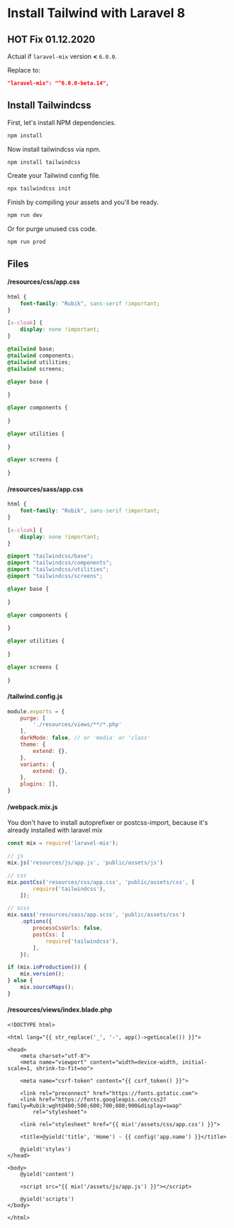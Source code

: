 
# Install Tailwind with Laravel 8

## HOT Fix 01.12.2020 
Actual if `laravel-mix` version **<** `6.0.0`.

Replace to:
```json
"laravel-mix": "^6.0.0-beta.14",
```

## Install Tailwindcss
First, let's install NPM dependencies.
```bash
npm install
```

Now install tailwindcss via npm.
```bash
npm install tailwindcss
```

Create your Tailwind config file.
```bash
npx tailwindcss init
```

Finish by compiling your assets and you'll be ready.
```bash
npm run dev
```

Or for purge unused css code.
```
npm run prod
```

## Files

#### /resources/css/app.css
```css
html {
    font-family: "Rubik", sans-serif !important;
}

[x-cloak] {
    display: none !important;
}

@tailwind base;
@tailwind components;
@tailwind utilities;
@tailwind screens;

@layer base {
    
}

@layer components {
    
}

@layer utilities {
    
}

@layer screens {
    
}
```

#### /resources/sass/app.css
```css
html {
    font-family: "Rubik", sans-serif !important;
}

[x-cloak] {
    display: none !important;
}

@import "tailwindcss/base";
@import "tailwindcss/components";
@import "tailwindcss/utilities";
@import "tailwindcss/screens";

@layer base {
    
}

@layer components {
    
}

@layer utilities {
    
}

@layer screens {
    
}
```

#### /tailwind.config.js
```javascript
module.exports = {
    purge: [
        './resources/views/**/*.php'
    ],
    darkMode: false, // or 'media' or 'class'
    theme: {
        extend: {},
    },
    variants: {
        extend: {},
    },
    plugins: [],
}
```

#### /webpack.mix.js
You don't have to install autoprefixer or postcss-import, because it's already installed with laravel mix
```javascript
const mix = require('laravel-mix');

// js
mix.js('resources/js/app.js', 'public/assets/js')

// css
mix.postCss('resources/css/app.css', 'public/assets/css', [
        require('tailwindcss'),
    ]);

// scss
mix.sass('resources/sass/app.scss', 'public/assets/css')
    .options({
        processCssUrls: false,
        postCss: [
            require('tailwindcss'),
        ],
    });

if (mix.inProduction()) {
    mix.version();
} else {
    mix.sourceMaps();
}

```

#### /resources/views/index.blade.php
```blade
<!DOCTYPE html>

<html lang="{{ str_replace('_', '-', app()->getLocale()) }}">

<head>
    <meta charset="utf-8">
    <meta name="viewport" content="width=device-width, initial-scale=1, shrink-to-fit=no">

    <meta name="csrf-token" content="{{ csrf_token() }}">

    <link rel="preconnect" href="https://fonts.gstatic.com">
    <link href="https://fonts.googleapis.com/css2?family=Rubik:wght@400;500;600;700;800;900&display=swap"
        rel="stylesheet">

    <link rel="stylesheet" href="{{ mix('/assets/css/app.css') }}">

    <title>@yield('title', 'Home') - {{ config('app.name') }}</title>

    @yield('styles')
</head>

<body>
    @yield('content')

    <script src="{{ mix('/assets/js/app.js') }}"></script>

    @yield('scripts')
</body>

</html>
```
